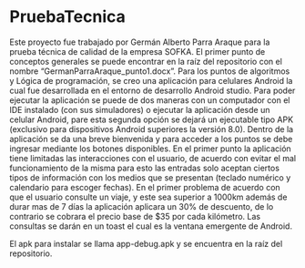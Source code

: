 # PruebaTecnica
Este proyecto fue trabajado por Germán Alberto Parra Araque para la prueba técnica de calidad de la empresa SOFKA.
El primer punto de conceptos generales se puede encontrar en la raíz del repositorio con el nombre “GermanParraAraque_punto1.docx”.
Para los puntos de algoritmos y Lógica de programación, se creo una aplicación para celulares Android la cual fue desarrollada en el
entorno de desarrollo Android studio. Para poder ejecutar la aplicación se puede de dos maneras con un computador con el IDE instalado
(con sus simuladores) o ejecutar la aplicación desde un celular Android, pare esta segunda opción se dejará un ejecutable tipo APK 
(exclusivo para dispositivos Android superiores la versión 8.0). Dentro de la aplicación se da una breve bienvenida y para acceder a los puntos se 
debe ingresar mediante los botones disponibles. En el primer punto la aplicación tiene limitadas las interacciones con el usuario,
de acuerdo con evitar el mal funcionamiento de la misma para esto las entradas solo aceptan ciertos tipos de información con los medios que se 
presentan (teclado numérico y calendario para escoger fechas). En el primer problema de acuerdo con que el usuario consulte un viaje,
y este sea superior a 1000km además de durar mas de 7 días la aplicación aplicara un 30% de descuento, de lo contrario se cobrara el precio base
de $35 por cada kilómetro. Las consultas se darán en un toast el cual es la ventana emergente de Android.

El apk para instalar se llama app-debug.apk y se encuentra en la raíz del repositorio.
